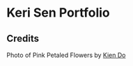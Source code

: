 # Keri Sen Portfolio

## Credits
Photo of Pink Petaled Flowers by [Kien Do](https://unsplash.com/photos/selective-focus-photo-of-pink-petaled-flowers-NjT4O7WYmwk?utm_content=creditCopyText&utm_medium=referral&utm_source=unsplash)
  

